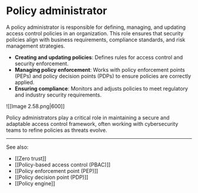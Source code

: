 

# Policy administrator

A policy administrator is responsible for defining, managing, and updating access control policies in an organization. This role ensures that security policies align with business requirements, compliance standards, and risk management strategies.

- **Creating and updating policies**: Defines rules for access control and security enforcement.
- **Managing policy enforcement**: Works with policy enforcement points (PEPs) and policy decision points (PDPs) to ensure policies are correctly applied.
- **Ensuring compliance**: Monitors and adjusts policies to meet regulatory and industry security requirements.

![[Image 2.58.png|600]]

Policy administrators play a critical role in maintaining a secure and adaptable access control framework, often working with cybersecurity teams to refine policies as threats evolve.

---

See also:

- [[Zero trust]]
- [[Policy-based access control (PBAC)]]
- [[Policy enforcement point (PEP)]]
- [[Policy decision point (PDP)]]
- [[Policy engine]]


